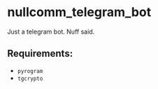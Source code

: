 # nullcomm_telegram_bot

Just a telegram bot. Nuff said.

## Requirements:
* `pyrogram`
* `tgcrypto`
